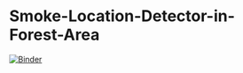 # Smoke-Location-Detector-in-Forest-Area


[![Binder](https://mybinder.org/badge_logo.svg)](https://mybinder.org/v2/gh/gauravdiwan21/Smoke-Location-Detector-in-Forest-Area.git/master?urlpath=%2Fvoila%2Frender%2FPrototype%20for%20Location%20Detector%20from%20Images.ipynb)
